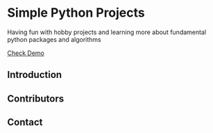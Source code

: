 # Simple Python Projects
Having fun with hobby projects and learning more about fundamental python packages and algorithms


[Check Demo](https://quiz-world.streamlit.app/)

## Introduction


## Contributors

## Contact
